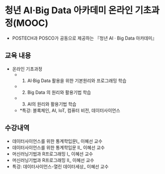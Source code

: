 # 청년 AI·Big Data 아카데미 온라인 기초과정(MOOC)

- POSTECH과 POSCO가 공동으로 제공하는 『청년 AI · Big Data 아카데미』


## 교육 내용
- 온라인 기초과정
  - 1. AI·Big Data 활용을 위한 기본원리와 프로그래밍 학습
  - 2. Big Data 의 원리와 활용기법 학습
  - 3. AI의 원리와 활용기법 학습
  - *특강: 블록체인, AI, IoT, 컴퓨터 비전, 데이터사이언스
  
  
## 수강내역  
- 데이터사이언스를 위한 통계학입문Ⅰ_ 이혜선 교수
- 데이터사이언스를 위한 통계학입문 II_ 이혜선 교수
- 머신러닝기법과 R프로그래밍 I_ 이혜선 교수
- 머신러닝기법과 R프로그래밍 II_ 이혜선 교수
- 특강: 데이터사이언스-열린 데이터세상_ 이혜선 교수 
  
